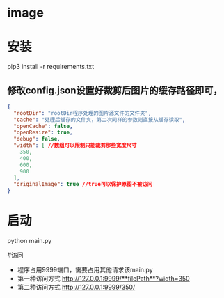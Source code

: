 # image
# 安装
pip3 install -r requirements.txt

## 修改config.json设置好裁剪后图片的缓存路径即可，

```json
{
  "rootDir": "rootDir程序处理的图片源文件的文件夹",
  "cache": "处理后缓存的文件夹，第二次同样的参数则直接从缓存读取",
  "openCache": false,
  "openResize": true,
  "debug": false,
  "width": [ //数组可以限制只能裁剪那些宽度尺寸
    350,
    400,
    600,
    900
  ],
  "originalImage": true //true可以保护原图不被访问
}

```

# 启动
python main.py


#访问
* 程序占用9999端口，需要占用其他请求该main.py
* 第一种访问方式 http://127.0.0.1:9999/**filePath**?width=350
* 第二种访问方式 http://127.0.0.1:9999/350/<filePath>


